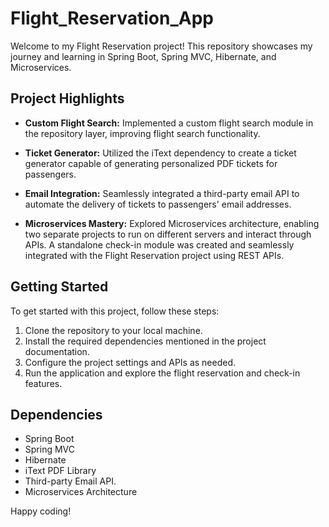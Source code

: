 # Flight_Reservation_App

Welcome to my Flight Reservation project! This repository showcases my journey and learning in Spring Boot, Spring MVC, Hibernate, and Microservices.

## Project Highlights

- **Custom Flight Search:** Implemented a custom flight search module in the repository layer, improving flight search functionality.

- **Ticket Generator:** Utilized the iText dependency to create a ticket generator capable of generating personalized PDF tickets for passengers.

- **Email Integration:** Seamlessly integrated a third-party email API to automate the delivery of tickets to passengers' email addresses.

- **Microservices Mastery:** Explored Microservices architecture, enabling two separate projects to run on different servers and interact through APIs. A standalone check-in module was created and seamlessly integrated with the Flight Reservation project using REST APIs.

## Getting Started

To get started with this project, follow these steps:

1. Clone the repository to your local machine.
2. Install the required dependencies mentioned in the project documentation.
3. Configure the project settings and APIs as needed.
4. Run the application and explore the flight reservation and check-in features.

## Dependencies

- Spring Boot
- Spring MVC
- Hibernate
- iText PDF Library
- Third-party Email API.
- Microservices Architecture


Happy coding!
